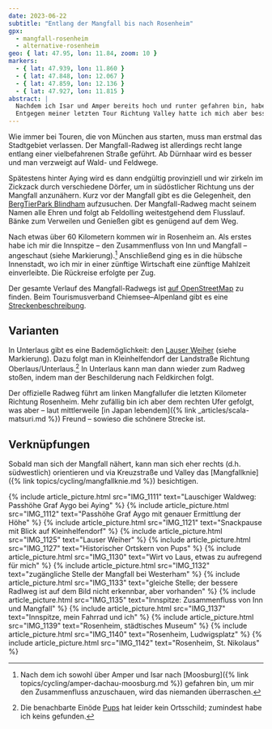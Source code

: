 ```yaml
---
date: 2023-06-22
subtitle: "Entlang der Mangfall bis nach Rosenheim"
gpx:
  - mangfall-rosenheim
  - alternative-rosenheim
geo: { lat: 47.95, lon: 11.84, zoom: 10 }
markers:
  - { lat: 47.939, lon: 11.860 }
  - { lat: 47.848, lon: 12.067 }
  - { lat: 47.859, lon: 12.136 }
  - { lat: 47.927, lon: 11.815 }
abstract: |
  Nachdem ich Isar und Amper bereits hoch und runter gefahren bin, habe ich beschlossen, die Mangfall unsicher zu machen.
  Entgegen meiner letzten Tour Richtung Valley hatte ich mich aber besser vorbereitet und bin den offiziellen Weg nach Rosenheim geradelt.
---
```


Wie immer bei Touren, die von München aus starten, muss man erstmal das Stadtgebiet verlassen.
Der Mangfall-Radweg ist allerdings recht lange entlang einer vielbefahrenen Straße geführt.
Ab Dürnhaar wird es besser und man verzweigt auf Wald- und Feldwege.

Spätestens hinter Aying wird es dann endgültig provinziell und wir zirkeln im Zickzack durch verschiedene Dörfer, um in südöstlicher Richtung uns der Mangfall anzunähern.
Kurz vor der Mangfall gibt es die Gelegenheit, den [BergTierPark Blindham](https://www.chiemsee-alpenland.de/entdecken/alle-sehenswuerdigkeiten/bergtierpark-blindham-65f38dc88f) aufzusuchen.
Der Mangfall-Radweg macht seinem Namen alle Ehren und folgt ab Feldolling weitestgehend dem Flusslauf.
Bänke zum Verweilen und Genießen gibt es genügend auf dem Weg.

Nach etwas über 60 Kilometern kommen wir in Rosenheim an.
Als erstes habe ich mir die Innspitze – den Zusammenfluss von Inn und Mangfall – angeschaut (siehe Markierung).[^1]
Anschließend ging es in die hübsche Innenstadt, wo ich mir in einer zünftige Wirtschaft eine zünftige Mahlzeit einverleibte.
Die Rückreise erfolgte per Zug.

Der gesamte Verlauf des Mangfall-Radwegs ist [auf OpenStreetMap](https://www.openstreetmap.org/relation/93359) zu finden.
Beim Tourismusverband Chiemsee–Alpenland gibt es eine [Streckenbeschreibung](https://www.chiemsee-alpenland.de/entdecken/tourenportal/mangfall-radweg-57436976fb).

## Varianten

In Unterlaus gibt es eine Bademöglichkeit: den [Lauser Weiher](https://de.wikipedia.org/wiki/Lauser_Weiher) (siehe Markierung).
Dazu folgt man in Kleinhelfendorf der Landstraße Richtung Oberlaus/Unterlaus.[^2]
In Unterlaus kann man dann wieder zum Radweg stoßen, indem man der Beschilderung nach Feldkirchen folgt.

Der offizielle Radweg führt am linken Mangfallufer die letzten Kilometer Richtung Rosenheim.
Mehr zufällig bin ich aber dem rechten Ufer gefolgt, was aber – laut mittlerweile [in Japan lebendem]({% link _articles/scala-matsuri.md %}) Freund – sowieso die schönere Strecke ist.

## Verknüpfungen

Sobald man sich der Mangfall nähert, kann man sich eher rechts (d.h. südwestlich) orientieren und via Kreuzstraße und Valley das [Mangfallknie]({% link topics/cycling/mangfallknie.md %}) besichtigen.

<div class="gallery">
  {% include article_picture.html src="IMG_1111" text="Lauschiger Waldweg: Passhöhe Graf Aygo bei Aying" %}
  {% include article_picture.html src="IMG_1112" text="Passhöhe Graf Aygo mit genauer Ermittlung der Höhe" %}
  {% include article_picture.html src="IMG_1121" text="Snackpause mit Blick auf Kleinhelfendorf" %}
  {% include article_picture.html src="IMG_1125" text="Lauser Weiher" %}
  {% include article_picture.html src="IMG_1127" text="Historischer Ortskern von Pups" %}
  {% include article_picture.html src="IMG_1130" text="Wirt vo Laus, etwas zu aufregend für mich" %}
  {% include article_picture.html src="IMG_1132" text="zugängliche Stelle der Mangfall bei Westerham" %}
  {% include article_picture.html src="IMG_1133" text="gleiche Stelle; der bessere Radlweg ist auf dem Bild nicht erkennbar, aber vorhanden" %}
  {% include article_picture.html src="IMG_1135" text="Innspitze: Zusammenfluss von Inn und Mangfall" %}
  {% include article_picture.html src="IMG_1137" text="Innspitze, mein Fahrrad und ich" %}
  {% include article_picture.html src="IMG_1139" text="Rosenheim, städtisches Museum" %}
  {% include article_picture.html src="IMG_1140" text="Rosenheim, Ludwigsplatz" %}
  {% include article_picture.html src="IMG_1142" text="Rosenheim, St. Nikolaus" %}
</div>

[^1]: Nach dem ich sowohl über Amper und Isar nach [Moosburg]({% link topics/cycling/amper-dachau-moosburg.md %}) gefahren bin, um mir den Zusammenfluss anzuschauen, wird das niemanden überraschen.
[^2]: Die benachbarte Einöde [Pups](https://de.wikipedia.org/wiki/Pups_(Feldkirchen-Westerham)) hat leider kein Ortsschild; zumindest habe ich keins gefunden.
